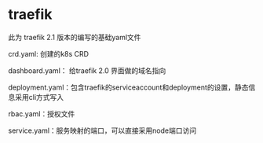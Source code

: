 # traefik
此为 traefik 2.1 版本的编写的基础yaml文件


crd.yaml: 创建的k8s CRD 


dashboard.yaml： 给traefik 2.0 界面做的域名指向


deployment.yaml：包含traefik的serviceaccount和deployment的设置，静态信息采用cli方式写入


rbac.yaml：授权文件


service.yaml：服务映射的端口，可以直接采用node端口访问
